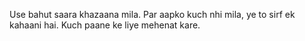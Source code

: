 Use bahut saara khazaana mila.
Par aapko kuch nhi mila, ye to sirf ek kahaani hai. Kuch paane ke liye mehenat kare.